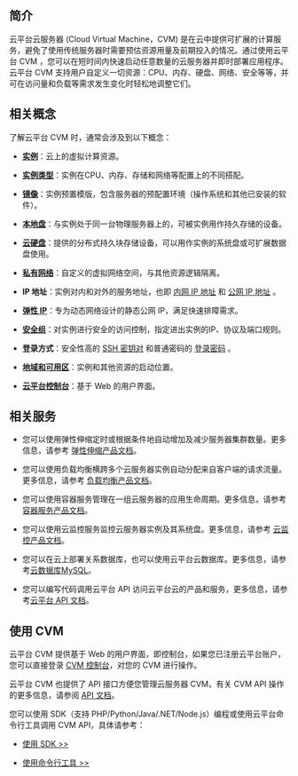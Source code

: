 ## 简介
云平台云服务器 (Cloud Virtual Machine，CVM) 是在云中提供可扩展的计算服务，避免了使用传统服务器时需要预估资源用量及前期投入的情况。通过使用云平台 CVM ，您可以在短时间内快速启动任意数量的云服务器并即时部署应用程序。云平台 CVM 支持用户自定义一切资源：CPU、内存、硬盘、网络、安全等等，并可在访问量和负载等需求发生变化时轻松地调整它们。

## 相关概念
了解云平台 CVM 时，通常会涉及到以下概念：

- [**实例**](/doc/product/213/4939)：云上的虚拟计算资源。

- [**实例类型**](/doc/product/213/7153)：实例在CPU、内存、存储和网络等配置上的不同搭配。

- [**镜像**](/doc/product/213/4940)：实例预置模版，包含服务器的预配置环境（操作系统和其他已安装的软件）。

- [**本地盘**](/doc/product/213/5798)：与实例处于同一台物理服务器上的，可被实例用作持久存储的设备。

- [**云硬盘**](/doc/product/213/4953)：提供的分布式持久块存储设备，可以用作实例的系统盘或可扩展数据盘使用。


- [**私有网络**](/doc/product/215/4927)：自定义的虚拟网络空间，与其他资源逻辑隔离。

- **IP 地址**：实例对内和对外的服务地址，也即 [内网 IP 地址](/doc/product/213/5225) 和 [公网 IP 地址](/doc/product/213/5224) 。

- [**弹性 IP**](/doc/product/215/5733)：专为动态网络设计的静态公网 IP，满足快速排障需求。

- [**安全组**](/doc/product/213/5221)：对实例进行安全的访问控制，指定进出实例的IP、协议及端口规则。

- **登录方式**：安全性高的 [SSH 密钥对](/doc/product/213/6092) 和普通密码的 [登录密码](/doc/product/213/6093) 。

- [**地域和可用区**](/doc/product/213/6091)：实例和其他资源的启动位置。

- [**云平台控制台**](http://console.tce.fsphere.cn/)：基于 Web 的用户界面。


## 相关服务


- 您可以使用弹性伸缩定时或根据条件地自动增加及减少服务器集群数量。更多信息，请参考 [弹性伸缩产品文档](http://tcecqpoc.fsphere.cn/doc/product/377)。

- 您可以使用负载均衡横跨多个云服务器实例自动分配来自客户端的请求流量。更多信息，请参考 [负载均衡产品文档](http://tcecqpoc.fsphere.cn/doc/product/214)。

- 您可以使用容器服务管理在一组云服务器的应用生命周期。更多信息，请参考 [容器服务产品文档](http://tcecqpoc.fsphere.cn/doc/product/457)。


- 您可以使用云监控服务监控云服务器实例及其系统盘。更多信息，请参考 [云监控产品文档](http://tcecqpoc.fsphere.cn/doc/product/248)。

- 您可以在云上部署关系数据库，也可以使用云平台云数据库。更多信息，请参考[云数据库MySQL](http://tcecqpoc.fsphere.cn/doc/product/236)。

- 您可以编写代码调用云平台 API 访问云平台云的产品和服务，更多信息，请参考[云平台 API 文档](http://tcecqpoc.fsphere.cn/document/api)。


## 使用 CVM

云平台 CVM 提供基于 Web 的用户界面，即控制台，如果您已注册云平台账户，您可以直接登录 [ CVM 控制台](http://console.tce.fsphere.cn//cvm)，对您的 CVM 进行操作。

云平台 CVM 也提供了 API 接口方便您管理云服务器 CVM，有关 CVM API 操作的更多信息，请参阅 [API 文档](http://tcecqpoc.fsphere.cn/document/api/213/568)。

您可以使用 SDK（支持 PHP/Python/Java/.NET/Node.js）编程或使用云平台命令行工具调用 CVM API，具体请参考：

- [使用 SDK >>](http://tcecqpoc.fsphere.cn/document/developer-resource)

- [使用命令行工具 >>](http://tcecqpoc.fsphere.cn/document/product/440/6317)


